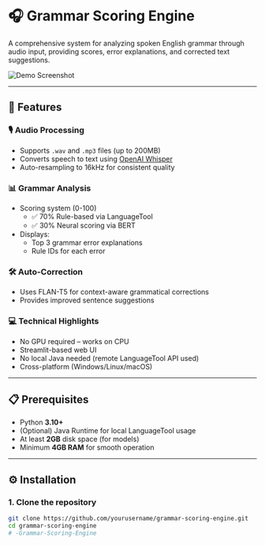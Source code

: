 # 🎧 Grammar Scoring Engine

A comprehensive system for analyzing spoken English grammar through audio input, providing scores, error explanations, and corrected text suggestions.

![Demo Screenshot](https://via.placeholder.com/800x400.png?text=Grammar+Scoring+Engine+Interface)

---

## 🚀 Features

### 🎙️ Audio Processing
- Supports `.wav` and `.mp3` files (up to 200MB)
- Converts speech to text using [OpenAI Whisper](https://github.com/openai/whisper)
- Auto-resampling to 16kHz for consistent quality

### 📊 Grammar Analysis
- Scoring system (0-100)
  - ✅ 70% Rule-based via LanguageTool
  - ✅ 30% Neural scoring via BERT
- Displays:
  - Top 3 grammar error explanations
  - Rule IDs for each error

### 🛠️ Auto-Correction
- Uses FLAN-T5 for context-aware grammatical corrections
- Provides improved sentence suggestions

### 💻 Technical Highlights
- No GPU required – works on CPU
- Streamlit-based web UI
- No local Java needed (remote LanguageTool API used)
- Cross-platform (Windows/Linux/macOS)

---

## 📋 Prerequisites

- Python **3.10+**
- (Optional) Java Runtime for local LanguageTool usage
- At least **2GB** disk space (for models)
- Minimum **4GB RAM** for smooth operation

---

## ⚙️ Installation

### 1. Clone the repository
```bash
git clone https://github.com/yourusername/grammar-scoring-engine.git
cd grammar-scoring-engine
# -Grammar-Scoring-Engine
